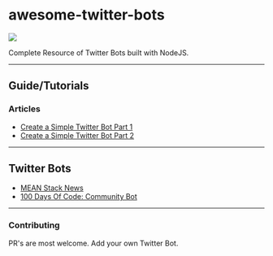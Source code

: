 # awesome-twitter-bots

![](http://i.imgur.com/ivEkO6x.jpg)

Complete Resource of Twitter Bots built with NodeJS.

---

## Guide/Tutorials

### Articles
* [Create a Simple Twitter Bot Part 1](https://hackernoon.com/create-a-simple-twitter-bot-with-node-js-5b14eb006c08)
* [Create a Simple Twitter Bot Part 2](https://community.risingstack.com/how-to-make-a-twitter-bot-with-node-js/)

---

## Twitter Bots 
* [MEAN Stack News](https://twitter.com/nodejstweet)
* [100 Days Of Code: Community Bot](https://twitter.com/_100DaysOfCode)

---

### Contributing
PR's are most welcome. Add your own Twitter Bot.
